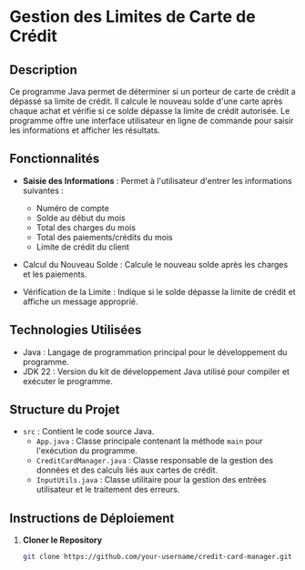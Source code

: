 # Gestion des Limites de Carte de Crédit

## Description

Ce programme Java permet de déterminer si un porteur de carte de crédit a dépassé sa limite de crédit. Il calcule le nouveau solde d'une carte après chaque achat et vérifie si ce solde dépasse la limite de crédit autorisée. 
Le programme offre une interface utilisateur en ligne de commande pour saisir les informations et afficher les résultats.

## Fonctionnalités

- **Saisie des Informations** : Permet à l'utilisateur d'entrer les informations suivantes :
  - Numéro de compte
  - Solde au début du mois
  - Total des charges du mois
  - Total des paiements/crédits du mois
  - Limite de crédit du client

- Calcul du Nouveau Solde : Calcule le nouveau solde après les charges et les paiements.
- Vérification de la Limite : Indique si le solde dépasse la limite de crédit et affiche un message approprié.

## Technologies Utilisées

- Java : Langage de programmation principal pour le développement du programme.
- JDK 22 : Version du kit de développement Java utilisé pour compiler et exécuter le programme.

## Structure du Projet

- `src` : Contient le code source Java.
  - `App.java` : Classe principale contenant la méthode `main` pour l'exécution du programme.
  - `CreditCardManager.java` : Classe responsable de la gestion des données et des calculs liés aux cartes de crédit.
  - `InputUtils.java` : Classe utilitaire pour la gestion des entrées utilisateur et le traitement des erreurs.

## Instructions de Déploiement

1. **Cloner le Repository**
   ```bash
   git clone https://github.com/your-username/credit-card-manager.git
